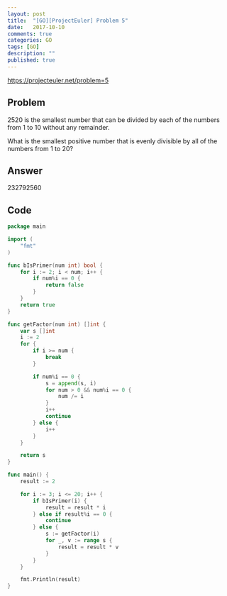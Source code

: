 ```yaml
---
layout: post
title:  "[GO][ProjectEuler] Problem 5"
date:   2017-10-10
comments: true
categories: GO
tags: [GO]
description: ""
published: true
---
```


https://projecteuler.net/problem=5

## Problem

2520 is the smallest number that can be divided by each of the numbers from 1 to 10 without any remainder.

What is the smallest positive number that is evenly divisible by all of the numbers from 1 to 20?

## Answer

232792560

## Code

```go
package main

import (
    "fmt"
)

func bIsPrimer(num int) bool {
    for i := 2; i < num; i++ {
        if num%i == 0 {
            return false
        }
    }
    return true
}

func getFactor(num int) []int {
    var s []int
    i := 2
    for {
        if i >= num {
            break
        }

        if num%i == 0 {
            s = append(s, i)
            for num > 0 && num%i == 0 {
                num /= i
            }
            i++
            continue
        } else {
            i++
        }
    }

    return s
}

func main() {
    result := 2

    for i := 3; i <= 20; i++ {
        if bIsPrimer(i) {
            result = result * i
        } else if result%i == 0 {
            continue
        } else {
            s := getFactor(i)
            for _, v := range s {
                result = result * v
            }
        }
    }

    fmt.Println(result)
}
```
